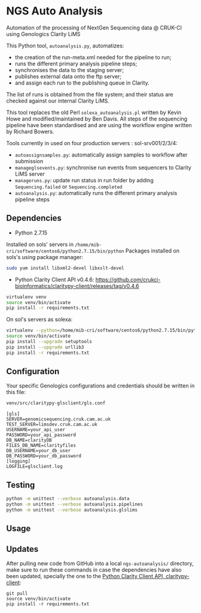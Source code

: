 # NGS Auto Analysis

Automation of the processing of NextGen Sequencing data @ CRUK-CI using Genologics Clarity LiMS

This Python tool, `autoanalysis.py`, automatizes:
- the creation of the run-meta.xml needed for the pipeline to run;
- runs the different primary analysis pipeline steps;
- synchronises the data to the staging server;
- publishes external data onto the ftp server;
- and assign each run to the publishing queue in Clarity.

The list of runs is obtained from the file system; and their status are checked against our internal Clarity LiMS.

This tool replaces the old Perl `solexa_autoanalysis.pl` written by Kevin Howe and modified/maintained by Ben Davis.
All steps of the sequencing pipeline have been standardised and are using the workflow engine written by Richard Bowers.

Tools currently in used on four production servers : sol-srv001/2/3/4:
- `autoassignsamples.py`: automatically assign samples to workflow after submission
- `manageglsevents.py`: synchronise run events from sequencers to Clarity LiMS server
- `manageruns.py`: update run status in run folder by adding `Sequencing.failed` or `Sequencing.completed`
- `autoanalysis.py`: automatically runs the different primary analysis pipeline steps


## Dependencies

- Python 2.7.15

Installed on sols' servers in `/home/mib-cri/software/centos6/python2.7.15/bin/python`
Packages installed on sols's using package manager:
```bash
sudo yum install libxml2-devel libxslt-devel
```


- Python Clarity Client API v0.4.6: https://github.com/crukci-bioinformatics/claritypy-client/releases/tag/v0.4.6

```bash
virtualenv venv
source venv/bin/activate
pip install -r requirements.txt
```

On sol's servers as solexa:
```bash
virtualenv --python=/home/mib-cri/software/centos6/python2.7.15/bin/python venv
source venv/bin/activate
pip install --upgrade setuptools
pip install --upgrade urllib3
pip install -r requirements.txt
```

## Configuration

Your specific Genologics configurations and credentials should be written in this file:

```bash
venv/src/claritypy-glsclient/gls.conf
```

```
[gls]
SERVER=genomicsequencing.cruk.cam.ac.uk
TEST_SERVER=limsdev.cruk.cam.ac.uk
USERNAME=your_api_user
PASSWORD=your_api_password
DB_NAME=clarityDB
FILES_DB_NAME=clarityfiles
DB_USERNAME=your_db_user
DB_PASSWORD=your_db_password
[logging]
LOGFILE=glsclient.log
```


## Testing

```bash
python -m unittest --verbose autoanalysis.data
python -m unittest --verbose autoanalysis.pipelines
python -m unittest --verbose autoanalysis.glslims
```

## Usage


## Updates

After pulling new code from GitHub into a local `ngs-autoanalysis/` directory, make sure to run these commands in case the dependencies have also been updated, specially the one to the [Python Clarity Client API, claritypy-client](https://github.com/crukci-bioinformatics/claritypy-client/):

```
git pull
source venv/bin/activate
pip install -r requirements.txt
```
